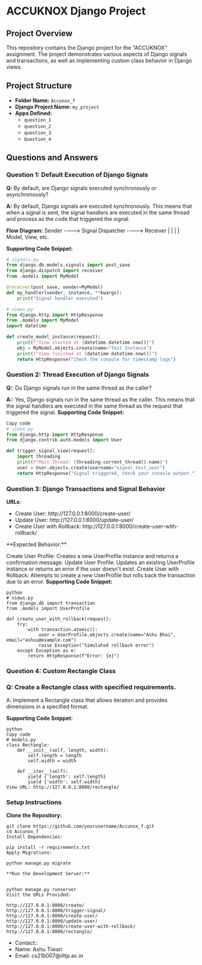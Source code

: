 # ACCUKNOX Django Project

## Project Overview

This repository contains the Django project for the "ACCUKNOX" assignment. The project demonstrates various aspects of Django signals and transactions, as well as implementing custom class behavior in Django views.

## Project Structure

- **Folder Name:** `Accunox_f`
- **Django Project Name:** `my_project`
- **Apps Defined:**
  - `question_1`
  - `question_2`
  - `question_3`
  - `Question_4`

## Questions and Answers

### Question 1: Default Execution of Django Signals

**Q:** By default, are Django signals executed synchronously or asynchronously?

**A:** By default, Django signals are executed synchronously. This means that when a signal is sent, the signal handlers are executed in the same thread and process as the code that triggered the signal.

**Flow Diagram:**
Sender ----> Signal Dispatcher ----> Receiver | | | | Model, View, etc.

**Supporting Code Snippet:**
```python
# signals.py
from django.db.models.signals import post_save
from django.dispatch import receiver
from .models import MyModel

@receiver(post_save, sender=MyModel)
def my_handler(sender, instance, **kwargs):
    print("Signal handler executed")

# views.py
from django.http import HttpResponse
from .models import MyModel
import datetime

def create_model_instance(request):
    print(f"View started at {datetime.datetime.now()}")
    obj = MyModel.objects.create(name="Test Instance")
    print(f"View finished at {datetime.datetime.now()}")
    return HttpResponse("Check the console for timestamp logs")
```

###

### Question 2: Thread Execution of Django Signals
**Q:**: Do Django signals run in the same thread as the caller?

**A:**: Yes, Django signals run in the same thread as the caller. This means that the signal handlers are executed in the same thread as the request that triggered the signal.
**Supporting Code Snippet:**

```python
Copy code
# views.py
from django.http import HttpResponse
from django.contrib.auth.models import User

def trigger_signal_view(request):
    import threading
    print(f"Main Thread: {threading.current_thread().name}")
    user = User.objects.create(username="signal_test_user")
    return HttpResponse("Signal triggered, check your console output.")
```

### 

### Question 3: Django Transactions and Signal Behavior
**URLs**:
<ul>
  <li>
    Create User: http://127.0.0.1:8000/create-user/
  </li>
  <li>
    Update User: http://127.0.0.1:8000/update-user/
  </li>
  <li>
  Create User with Rollback: http://127.0.0.1:8000/create-user-with-rollback/
  </li>
</ul>
**Expected Behavior:**

Create User Profile: Creates a new UserProfile instance and returns a confirmation message.
Update User Profile: Updates an existing UserProfile instance or returns an error if the user doesn't exist.
Create User with Rollback: Attempts to create a new UserProfile but rolls back the transaction due to an error.
**Supporting Code Snippet:**

```
python
# views.py
from django.db import transaction
from .models import UserProfile

def create_user_with_rollback(request):
    try:
        with transaction.atomic():
            user = UserProfile.objects.create(name="Ashu Bhai", email="ashuu@example.com")
            raise Exception("Simulated rollback error")
    except Exception as e:
        return HttpResponse(f"Error: {e}")

```
###

### Question 4: Custom Rectangle Class
### Q: Create a Rectangle class with specified requirements.

A: Implement a Rectangle class that allows iteration and provides dimensions in a specified format.

**Supporting Code Snippet:**

```
python
Copy code
# models.py
class Rectangle:
    def __init__(self, length, width):
        self.length = length
        self.width = width

    def __iter__(self):
        yield {'length': self.length}
        yield {'width': self.width}
View URL: http://127.0.0.1:8000/rectangle/

```
###

### Setup Instructions
**Clone the Repository:**

```
git clone https://github.com/yourusername/Accunox_f.git
cd Accunox_f
Install Dependencies:

pip install -r requirements.txt
Apply Migrations:

python manage.py migrate

**Run the Development Server:**


python manage.py runserver
Visit the URLs Provided:

http://127.0.0.1:8000/create/
http://127.0.0.1:8000/trigger-signal/
http://127.0.0.1:8000/create-user/
http://127.0.0.1:8000/update-user/
http://127.0.0.1:8000/create-user-with-rollback/
http://127.0.0.1:8000/rectangle/

```
<ul>
  <li>
    Contact::
  </li>
  <li>
    Name: Ashu Tiwari
  </li>  
  <li>
    Email: cs21b007@iittp.ac.in
  </li>
</ul>


